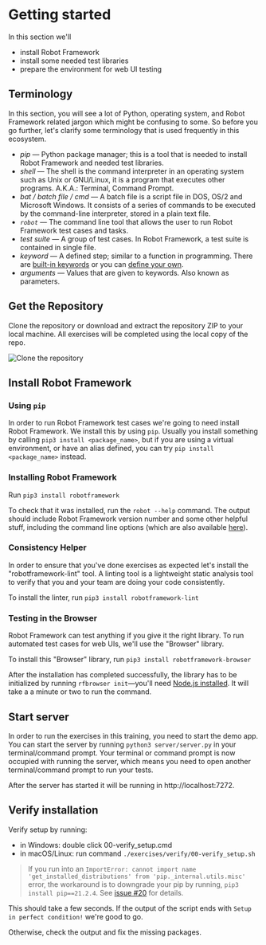 # Getting started

In this section we'll 
 - install Robot Framework
 - install some needed test libraries
 - prepare the environment for web UI testing

## Terminology

In this section, you will see a lot of Python, operating system, and Robot Framework related jargon
which might be confusing to some. So before you go further, let's clarify some terminology that is
used frequently in this ecosystem.

- *pip* — Python package manager; this is a tool that is needed to install Robot Framework and needed test libraries.
- *shell* — The shell is the command interpreter in an operating system such as Unix or GNU/Linux, it is a program that executes other programs. A.K.A.: Terminal, Command Prompt.
- *bat / batch file / cmd* — A batch file is a script file in DOS, OS/2 and Microsoft Windows. It consists of a series of commands to be executed by the command-line interpreter, stored in a plain text file.
- *`robot`* — The command line tool that allows the user to run Robot Framework test cases and tasks. 
- *test suite* — A group of test cases. In Robot Framework, a test suite is contained in single file.
- *keyword* — A defined step; similar to a function in programming. There are [built-in keywords](https://github.com/robotframework/QuickStartGuide/blob/master/QuickStart.rst#library-keywords) or you can [define your own](https://github.com/robotframework/QuickStartGuide/blob/master/QuickStart.rst#user-keywords).
- *arguments*  — Values that are given to keywords. Also known as parameters.

## Get the Repository

Clone the repository or download and extract the repository ZIP to your local machine. All exercises will be completed using the
local copy of the repo.

![Clone the repository](img/clone_repo.png)

## Install Robot Framework

### Using `pip`
In order to run Robot Framework test cases we're going to need install Robot Framework. We install this by
using `pip`. Usually you install something by calling `pip3 install <package_name>`, but if you are
using a virtual environment, or have an alias defined, you can try `pip install <package_name>` instead.

### Installing Robot Framework
Run `pip3 install robotframework`

To check that it was installed, run the `robot --help` command. The output should include Robot Framework version number and some other helpful stuff,
including the command line options (which are also available [here](http://robotframework.org/robotframework/latest/RobotFrameworkUserGuide.html#all-command-line-options)).

### Consistency Helper
In order to ensure that you've done exercises as expected let's install the "robotframework-lint"
tool. A linting tool is a lightweight static analysis tool to verify that you and your team are doing
your code consistently.

To install the linter, run `pip3 install robotframework-lint`

### Testing in the Browser
Robot Framework can test anything if you give it the right library. To run automated test cases for web UIs, we'll use the "Browser" library.

To install this "Browser" library, run `pip3 install robotframework-browser`

After the installation has completed successfully,
the library has to be initialized by running `rfbrowser init`—you'll need [Node.js installed](https://nodejs.org/en/download/). It will take a a minute or two to run the command.

## Start server

In order to run the exercises in this training, you need to start the demo app. You can start the server
by running `python3 server/server.py` in your terminal/command prompt. Your terminal or command prompt is
now occupied with running the server, which means you need to open another terminal/command prompt to run
your tests.

After the server has started it will be running in http://localhost:7272.

## Verify installation

Verify setup by running:

- in Windows: double click 00-verify_setup.cmd
- in macOS/Linux: run command `./exercises/verify/00-verify_setup.sh`

> If you run into an `ImportError: cannot import name 'get_installed_distributions' from 'pip._internal.utils.misc'` error, the workaround is to downgrade your pip by running, `pip3 install pip==21.2.4`. See [issue #20](https://github.com/eficode-academy/rf-katas/issues/20) for details.

This should take a few seconds. If the output of the script ends with `Setup in perfect condition!`
we're good to go.

Otherwise, check the output and fix the missing packages.
